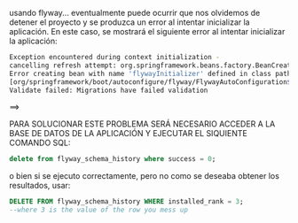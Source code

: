 usando flyway...
eventualmente puede ocurrir que nos olvidemos de detener el proyecto y se produzca un error
al intentar inicializar la aplicación. En este caso, se mostrará el siguiente error al intentar
inicializar la aplicación:

```sh
Exception encountered during context initialization -
cancelling refresh attempt: org.springframework.beans.factory.BeanCreationException:
Error creating bean with name 'flywayInitializer' defined in class path resource
[org/springframework/boot/autoconfigure/flyway/FlywayAutoConfiguration$FlywayConfiguration.class]:
Validate failed: Migrations have failed validation
```

==>

PARA SOLUCIONAR ESTE PROBLEMA SERÁ NECESARIO ACCEDER A LA BASE DE DATOS DE LA APLICACIÓN Y EJECUTAR
EL SIQUIENTE COMANDO SQL:

```sql
delete from flyway_schema_history where success = 0;
```
o bien si se ejecuto correctamente, pero no como se deseaba obtener los resultados, usar:
```sql
DELETE FROM flyway_schema_history WHERE installed_rank = 3;
--where 3 is the value of the row you mess up
```